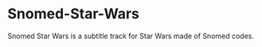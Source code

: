 Snomed-Star-Wars
================

Snomed Star Wars is a subtitle track for Star Wars made of Snomed codes.
